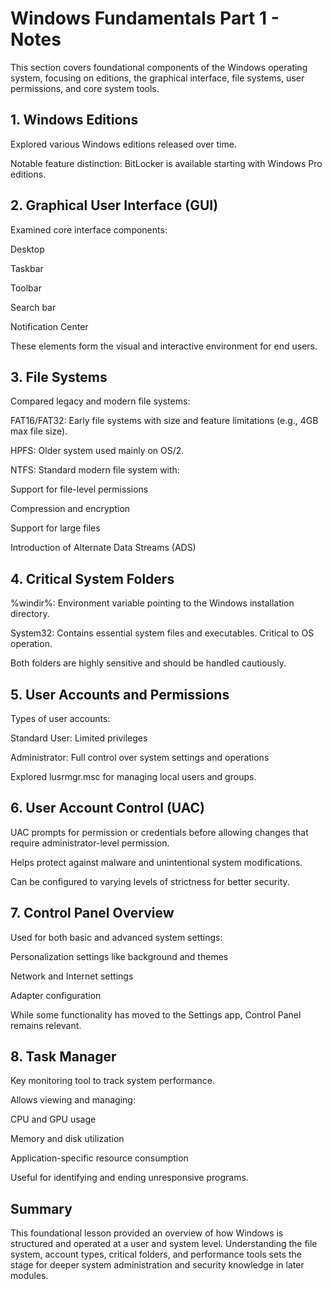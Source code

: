 # Windows Fundamentals Part 1 - Notes

This section covers foundational components of the Windows operating system, focusing on editions, the graphical interface, file systems, user permissions, and core system tools.

## 1. Windows Editions

Explored various Windows editions released over time.

Notable feature distinction: BitLocker is available starting with Windows Pro editions.

## 2. Graphical User Interface (GUI)

Examined core interface components:

Desktop

Taskbar

Toolbar

Search bar

Notification Center

These elements form the visual and interactive environment for end users.

## 3. File Systems

Compared legacy and modern file systems:

FAT16/FAT32: Early file systems with size and feature limitations (e.g., 4GB max file size).

HPFS: Older system used mainly on OS/2.

NTFS: Standard modern file system with:

Support for file-level permissions

Compression and encryption

Support for large files

Introduction of Alternate Data Streams (ADS)

## 4. Critical System Folders

%windir%: Environment variable pointing to the Windows installation directory.

System32: Contains essential system files and executables. Critical to OS operation.

Both folders are highly sensitive and should be handled cautiously.

## 5. User Accounts and Permissions

Types of user accounts:

Standard User: Limited privileges

Administrator: Full control over system settings and operations

Explored lusrmgr.msc for managing local users and groups.

## 6. User Account Control (UAC)

UAC prompts for permission or credentials before allowing changes that require administrator-level permission.

Helps protect against malware and unintentional system modifications.

Can be configured to varying levels of strictness for better security.

## 7. Control Panel Overview

Used for both basic and advanced system settings:

Personalization settings like background and themes

Network and Internet settings

Adapter configuration

While some functionality has moved to the Settings app, Control Panel remains relevant.

## 8. Task Manager

Key monitoring tool to track system performance.

Allows viewing and managing:

CPU and GPU usage

Memory and disk utilization

Application-specific resource consumption

Useful for identifying and ending unresponsive programs.

## Summary
This foundational lesson provided an overview of how Windows is structured and operated at a user and system level. Understanding the file system, 
account types, critical folders, and performance tools sets the stage for deeper system administration and security knowledge in later modules.
